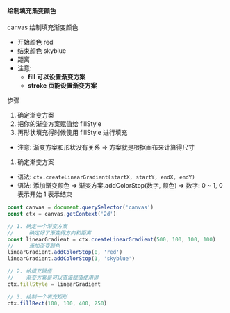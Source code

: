 #### 绘制填充渐变颜色
canvas 绘制填充渐变颜色
  + 开始颜色   red
  + 结束颜色   skyblue
  + 距离
  + 注意: 
    - **fill 可以设置渐变方案**
    - **stroke 页能设置渐变方案**

步骤
  1. 确定渐变方案
  2. 把你的渐变方案赋值给 fillStyle
  3. 再形状填充得时候使用 fillStyle 进行填充
  + 注意: 渐变方案和形状没有关系
    => 方案就是根据画布来计算得尺寸

1. 确定渐变方案
  + 语法: `ctx.createLinearGradient(startX, startY, endX, endY)`
  + 语法: 添加渐变颜色
    => 渐变方案.addColorStop(数字, 颜色)
    => 数字: 0 ~ 1, 0 表示开始 1 表示结束

```js
const canvas = document.querySelector('canvas')
const ctx = canvas.getContext('2d')

// 1. 确定一个渐变方案
//     确定好了渐变得方向和距离
const linearGradient = ctx.createLinearGradient(500, 100, 100, 100)
//     添加渐变颜色
linearGradient.addColorStop(0, 'red')
linearGradient.addColorStop(1, 'skyblue')

// 2. 给填充赋值
//    渐变方案是可以直接赋值使用得
ctx.fillStyle = linearGradient

// 3. 绘制一个填充矩形
ctx.fillRect(100, 100, 400, 250)
```